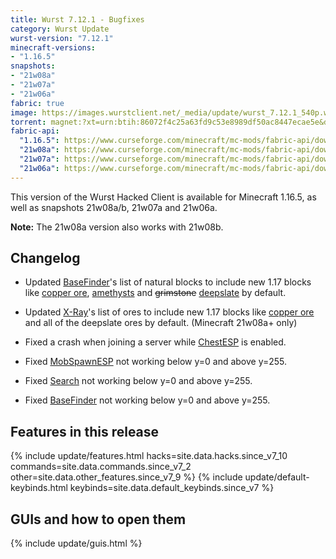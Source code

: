```yaml
---
title: Wurst 7.12.1 - Bugfixes
category: Wurst Update
wurst-version: "7.12.1"
minecraft-versions:
- "1.16.5"
snapshots:
- "21w08a"
- "21w07a"
- "21w06a"
fabric: true
image: https://images.wurstclient.net/_media/update/wurst_7.12.1_540p.webp
torrent: magnet:?xt=urn:btih:86072f4c25a63fd9c53e8989df50ac8447ecae5e&dn=Wurst%207.12.1&tr=udp%3a%2f%2ftracker.opentrackr.org%3a1337%2fannounce&tr=udp%3a%2f%2fopen.tracker.cl%3a1337%2fannounce&tr=udp%3a%2f%2f9.rarbg.com%3a2810%2fannounce&tr=udp%3a%2f%2ftracker.openbittorrent.com%3a6969%2fannounce&tr=udp%3a%2f%2fexodus.desync.com%3a6969%2fannounce&tr=udp%3a%2f%2fwww.torrent.eu.org%3a451%2fannounce&tr=udp%3a%2f%2fvibe.sleepyinternetfun.xyz%3a1738%2fannounce&tr=udp%3a%2f%2ftracker1.bt.moack.co.kr%3a80%2fannounce&tr=udp%3a%2f%2ftracker.zerobytes.xyz%3a1337%2fannounce&tr=udp%3a%2f%2ftracker.torrent.eu.org%3a451%2fannounce&tr=udp%3a%2f%2ftracker.theoks.net%3a6969%2fannounce&tr=udp%3a%2f%2ftracker.srv00.com%3a6969%2fannounce&tr=udp%3a%2f%2ftracker.pomf.se%3a80%2fannounce&tr=udp%3a%2f%2ftracker.ololosh.space%3a6969%2fannounce&tr=udp%3a%2f%2ftracker.monitorit4.me%3a6969%2fannounce&tr=udp%3a%2f%2ftracker.moeking.me%3a6969%2fannounce&tr=udp%3a%2f%2ftracker.lelux.fi%3a6969%2fannounce&tr=udp%3a%2f%2ftracker.leech.ie%3a1337%2fannounce&tr=udp%3a%2f%2ftracker.jordan.im%3a6969%2fannounce&tr=udp%3a%2f%2ftracker.blacksparrowmedia.net%3a6969%2fannounce
fabric-api:
  "1.16.5": https://www.curseforge.com/minecraft/mc-mods/fabric-api/download/3159126
  "21w08a": https://www.curseforge.com/minecraft/mc-mods/fabric-api/download/3215852
  "21w07a": https://www.curseforge.com/minecraft/mc-mods/fabric-api/download/3207629
  "21w06a": https://www.curseforge.com/minecraft/mc-mods/fabric-api/download/3199380
---
```

This version of the Wurst Hacked Client is available for Minecraft 1.16.5, as well as snapshots 21w08a/b, 21w07a and 21w06a.

**Note:** The 21w08a version also works with 21w08b.

## Changelog

- Updated [BaseFinder](https://wurst.wiki/basefinder)'s list of natural blocks to include new 1.17 blocks like [copper ore](https://minecraft.wiki/w/Copper_Ore), [amethysts](https://minecraft.wiki/w/Amethyst_Geode) and <del>grimstone</del> [deepslate](https://minecraft.wiki/w/Deepslate) by default.

- Updated [X-Ray](https://wurst.wiki/x-ray)'s list of ores to include new 1.17 blocks like [copper ore](https://minecraft.wiki/w/Copper_Ore) and all of the deepslate ores by default. (Minecraft 21w08a+ only)

- Fixed a crash when joining a server while [ChestESP](https://wurst.wiki/chestesp) is enabled.

- Fixed [MobSpawnESP](https://wurst.wiki/mobspawnesp) not working below y=0 and above y=255.

- Fixed [Search](https://wurst.wiki/search) not working below y=0 and above y=255.

- Fixed [BaseFinder](https://wurst.wiki/basefinder) not working below y=0 and above y=255.

## Features in this release

{% include update/features.html hacks=site.data.hacks.since_v7_10 commands=site.data.commands.since_v7_2 other=site.data.other_features.since_v7_9 %}
{% include update/default-keybinds.html keybinds=site.data.default_keybinds.since_v7 %}

## GUIs and how to open them

{% include update/guis.html %}
